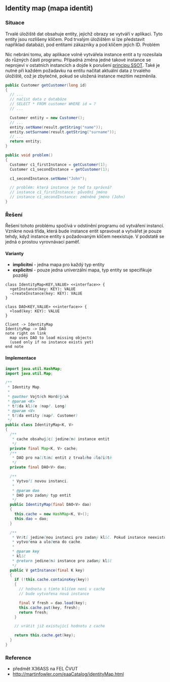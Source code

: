 ## Identity map (mapa identit)

### Situace

Trvalé úložiště dat obsahuje entity, jejichž obrazy se vytváří v aplikaci. Tyto entity jsou rozlišeny klíčem. Pod trvalým úložištěm si lze představit například databázi, pod entitami zákazníky a pod klíčem jejich ID.
Problém

Nic nebrání tomu, aby aplikace volně vytvářela instance entit a ty rozesílala do různých částí programu. Případná změna jedné takové instance se neprojeví v ostatních instancích a dojde k porušení [principu SSOT](wiki/princip-ssot). Také je nutné při každém požadavku na entitu načítat aktuální data z trvalého úložiště, což je zbytečné, pokud se uložená instance mezitím nezměnila.

```java
public Customer getCustomer(long id)
{
  // ...
  // načíst data z databáze
  // SELECT * FROM customer WHERE id = ?
  // ...

  Customer entity = new Customer();
  // ...
  entity.setName(result.getString("name"));
  entity.setSurname(result.getString("surname"));
  // ...
  return entity;
}

public void problem()
{
  Customer c1_firstInstance = getCustomer(1);
  Customer c1_secondInstance = getCustomer(1);

  c1_secondInstance.setName("John");

  // problém: která instance je teď ta správná?
  // instance c1_firstInstance: původní jméno
  // instance c1_secondInstance: změněné jméno (John)
}
```

### Řešení

Řešení tohoto problému spočívá v odstínění programu od vytváření instancí. Vznikne nová třída, která bude instance entit spravovat a vytvářet je pouze tehdy, když instance entity s požadovaným klíčem neexistuje. V podstatě se jedná o prostou vyrovnávací paměť.

#### Varianty

- **implicitní** - jedna mapa pro každý typ entity
- **explicitní** - pouze jedna univerzální mapa, typ entity se specifikuje později

```uml:class
class IdentityMap<KEY,VALUE> <<interface>> {
  +getInstance(key: KEY): VALUE
  -createInstance(key: KEY): VALUE
}

class DAO<KEY,VALUE> <<interface>> {
  +load(key: KEY): VALUE
}

Client -> IdentityMap
IdentityMap -> DAO
note right on link
  map uses DAO to load missing objects
  (used only if no instance exists yet)
end note
```

#### Implementace

```java
import java.util.HashMap;
import java.util.Map;

/**
 * Identity Map.
 *
 * @author Vojtěch Hordějčuk
 * @param <K>
 * třída klíče (např. Long)
 * @param <V>
 * třída entity (např. Customer)
 */
public class IdentityMap<K, V>
{
  /**
   * cache obsahující jedinečné instance entit
   */
  private final Map<K, V> cache;
  /**
   * DAO pro načítání entit z trvalého úložiště
   */
  private final DAO<V> dao;

  /**
   * Vytvoří novou instanci.
   *
   * @param dao
   * DAO pro zadaný typ entit
   */
  public IdentityMap(final DAO<V> dao)
  {
    this.cache = new HashMap<K, V>();
    this.dao = dao;
  }

  /**
   * Vrátí jedinečnou instanci pro zadaný klíč. Pokud instance neexistuje, bude
   * vytvořena a uložena do cache.
   *
   * @param key
   * klíč
   * @return jedinečná instance pro zadaný klíč
   */
  public V getInstance(final K key)
  {
    if (!this.cache.containsKey(key))
    {
      // hodnota s tímto klíčem není v cache
      // bude vytvořena nová instance

      final V fresh = dao.load(key);
      this.cache.put(key, fresh);
      return fresh;
    }

    // vrátit již existující hodnotu z cache

    return this.cache.get(key);
  }
}
```

### Reference

- předmět X36ASS na FEL ČVUT
- http://martinfowler.com/eaaCatalog/identityMap.html
